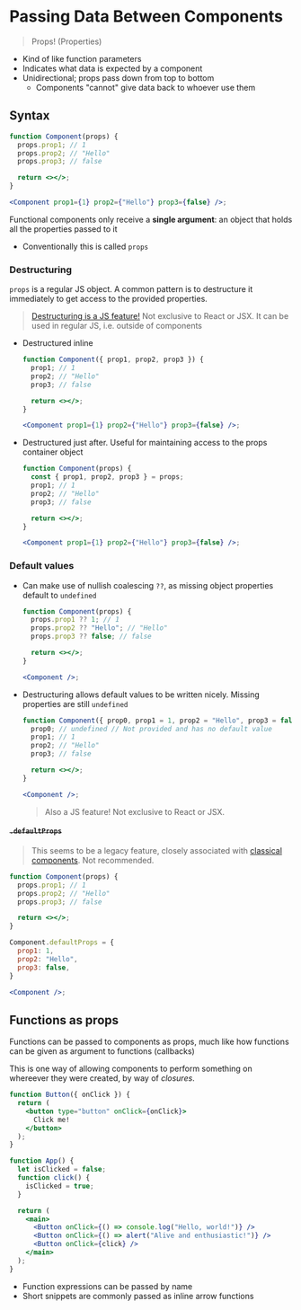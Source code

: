 # Passing Data Between Components

> Props! (Properties)

- Kind of like function parameters
- Indicates what data is expected by a component
- Unidirectional; props pass down from top to bottom
  - Components "cannot" give data back to whoever use them

## Syntax

```jsx
function Component(props) {
  props.prop1; // 1
  props.prop2; // "Hello"
  props.prop3; // false

  return <></>;
}

<Component prop1={1} prop2={"Hello"} prop3={false} />;
```

Functional components only receive a **single argument**: an object that holds all the properties passed to it

- Conventionally this is called `props`

### Destructuring

`props` is a regular JS object. A common pattern is to destructure it immediately to get access to the provided properties.

> [Destructuring is a JS feature!](https://developer.mozilla.org/en-US/docs/Web/JavaScript/Reference/Operators/Destructuring_assignment) Not exclusive to React or JSX. It can be used in regular JS, i.e. outside of components

- Destructured inline

  ```jsx
  function Component({ prop1, prop2, prop3 }) {
    prop1; // 1
    prop2; // "Hello"
    prop3; // false

    return <></>;
  }

  <Component prop1={1} prop2={"Hello"} prop3={false} />;
  ```

- Destructured just after. Useful for maintaining access to the props container object

  ```jsx
  function Component(props) {
    const { prop1, prop2, prop3 } = props;
    prop1; // 1
    prop2; // "Hello"
    prop3; // false

    return <></>;
  }

  <Component prop1={1} prop2={"Hello"} prop3={false} />;
  ```

### Default values

- Can make use of nullish coalescing `??`, as missing object properties default to `undefined`

  ```jsx
  function Component(props) {
    props.prop1 ?? 1; // 1
    props.prop2 ?? "Hello"; // "Hello"
    props.prop3 ?? false; // false

    return <></>;
  }

  <Component />;
  ```

- Destructuring allows default values to be written nicely. Missing properties are still `undefined`

  ```jsx
  function Component({ prop0, prop1 = 1, prop2 = "Hello", prop3 = false }) {
    prop0; // undefined // Not provided and has no default value
    prop1; // 1
    prop2; // "Hello"
    prop3; // false

    return <></>;
  }

  <Component />;
  ```

  > Also a JS feature! Not exclusive to React or JSX.

#### ~~`.defaultProps`~~

> This seems to be a legacy feature, closely associated with [classical components](https://react.dev/reference/react/Component#static-defaultprops). Not recommended.

```jsx
function Component(props) {
  props.prop1; // 1
  props.prop2; // "Hello"
  props.prop3; // false

  return <></>;
}

Component.defaultProps = {
  prop1: 1,
  prop2: "Hello",
  prop3: false,
}

<Component />;
```

## Functions as props

Functions can be passed to components as props, much like how functions can be given as argument to functions (callbacks)

This is one way of allowing components to perform something on whereever they were created, by way of _closures_.

```jsx
function Button({ onClick }) {
  return (
    <button type="button" onClick={onClick}>
      Click me!
    </button>
  );
}

function App() {
  let isClicked = false;
  function click() {
    isClicked = true;
  }

  return (
    <main>
      <Button onClick={() => console.log("Hello, world!")} />
      <Button onClick={() => alert("Alive and enthusiastic!")} />
      <Button onClick={click} />
    </main>
  );
}
```

- Function expressions can be passed by name
- Short snippets are commonly passed as inline arrow functions
